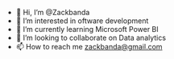 - 👋 Hi, I’m @Zackbanda
- 👀 I’m interested in oftware development
- 🌱 I’m currently learning Microsoft Power BI
- 💞️ I’m looking to collaborate on Data analytics
- 📫 How to reach me zackbanda@gmail.com

<!---
Zackbanda/Zackbanda is a ✨ special ✨ repository because its `README.md` (this file) appears on your GitHub profile.
You can click the Preview link to take a look at your changes.
--->
